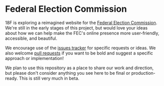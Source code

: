 # Federal Election Commission

18F is exploring a reimagined website for the [Federal Election Commission](http://www.fec.gov). We're still in the early stages of this project, but would love your ideas about how we can help make the FEC's online presence more user-friendly, accessible, and beautiful.

We encourage use of the [issues tracker](https://github.com/18F/fec/issues) for specific requests or ideas. We also welcome [pull requests](https://github.com/18F/fec/pulls) if you want to be bold and suggest a specific approach or implementation!

We plan to use this repository as a place to share our work and direction, but please don't consider anything you see here to be final or production-ready. This is still very much in beta.